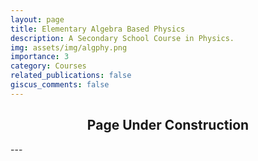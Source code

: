 ```yaml
---
layout: page
title: Elementary Algebra Based Physics
description: A Secondary School Course in Physics.
img: assets/img/algphy.png
importance: 3
category: Courses
related_publications: false
giscus_comments: false
---
```


<div align="center">
  <h2>Page Under Construction</h2>
</div>
---
